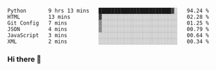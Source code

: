 <!--START_SECTION:waka-->

```text
Python       9 hrs 13 mins   ███████████████████████▓░   94.24 %
HTML         13 mins         ▓░░░░░░░░░░░░░░░░░░░░░░░░   02.28 %
Git Config   7 mins          ▒░░░░░░░░░░░░░░░░░░░░░░░░   01.25 %
JSON         4 mins          ▒░░░░░░░░░░░░░░░░░░░░░░░░   00.79 %
JavaScript   3 mins          ░░░░░░░░░░░░░░░░░░░░░░░░░   00.64 %
XML          2 mins          ░░░░░░░░░░░░░░░░░░░░░░░░░   00.34 %
```

<!--END_SECTION:waka-->

### Hi there 👋

<!--
**DnC275/DnC275** is a ✨ _special_ ✨ repository because its `README.md` (this file) appears on your GitHub profile.

Here are some ideas to get you started:

- 🔭 I’m currently working on ...
- 🌱 I’m currently learning ...
- 👯 I’m looking to collaborate on ...
- 🤔 I’m looking for help with ...
- 💬 Ask me about ...
- 📫 How to reach me: ...
- 😄 Pronouns: ...
- ⚡ Fun fact: ...
-->
